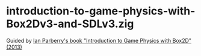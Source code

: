 # introduction-to-game-physics-with-Box2Dv3-and-SDLv3.zig

Guided by [Ian Parberry's book "Introduction to Game Physics with Box2D" (2013)](https://ianparberry.com/books/gamephysics/)
